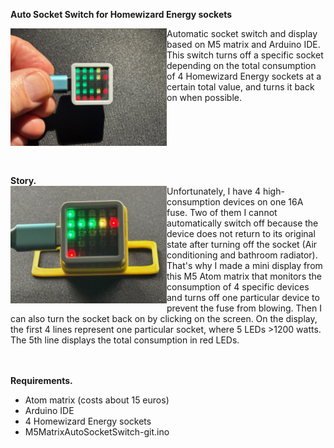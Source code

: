 <B>Auto Socket Switch for Homewizard Energy sockets</B>

<img src="https://github.com/gtmans/homewizard/blob/main/autosocketswitch/M5MatrixAutoSocketSwitch.png" width="250" align="left" />
Automatic socket switch and display based on M5 matrix and Arduino IDE. This switch turns off a specific socket depending on the total consumption of 4 Homewizard Energy sockets at a certain total value, and turns it back on when possible.<BR><BR><BR><BR><BR><BR><BR>

<B>Story.</B><BR>
<img src="https://github.com/gtmans/homewizard/blob/main/autosocketswitch/M5MatrixAutoSocketSwitch2.png" width="250" align="left" />
Unfortunately, I have 4 high-consumption devices on one 16A fuse. Two of them I cannot automatically switch off because the device does not return to its original state after turning off the socket (Air conditioning and bathroom radiator). That's why I made a mini display from this M5 Atom matrix that monitors the consumption of 4 specific devices and turns off one particular device to prevent the fuse from blowing. Then I can also turn the socket back on by clicking on the screen. On the display, the first 4 lines represent one particular socket, where 5 LEDs >1200 watts. The 5th line displays the total consumption in red LEDs.<BR><BR><BR>



<B>Requirements.</B>
- Atom matrix (costs about 15 euros)
- Arduino IDE
- 4 Homewizard Energy sockets
- M5MatrixAutoSocketSwitch-git.ino
